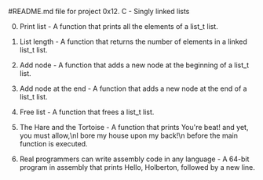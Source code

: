 #README.md file for project 0x12. C - Singly linked lists

0. Print list - A function that prints all the elements of a list_t list.

1. List length - A  function that returns the number of elements in a linked list_t list.

2. Add node - A function that adds a new node at the beginning of a list_t list.

3. Add node at the end - A function that adds a new node at the end of a list_t list.

4. Free list - A function that frees a list_t list.

5. The Hare and the Tortoise - A function that prints You're beat! and yet, you must allow,\nI bore my house upon my back!\n before the main function is executed.

6. Real programmers can write assembly code in any language - A 64-bit program in assembly that prints Hello, Holberton, followed by a new line.
